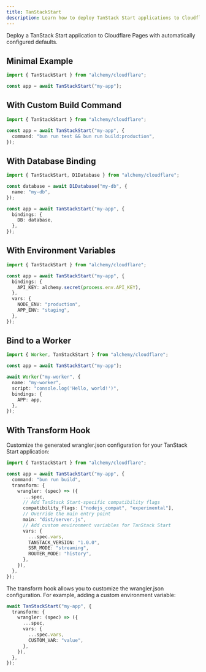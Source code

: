 ```yaml
---
title: TanStackStart
description: Learn how to deploy TanStack Start applications to Cloudflare Workers using Alchemy for modern web development.
---
```


Deploy a TanStack Start application to Cloudflare Pages with automatically configured defaults.

## Minimal Example

```ts
import { TanStackStart } from "alchemy/cloudflare";

const app = await TanStackStart("my-app");
```

## With Custom Build Command

```ts
import { TanStackStart } from "alchemy/cloudflare";

const app = await TanStackStart("my-app", {
  command: "bun run test && bun run build:production",
});
```

## With Database Binding

```ts
import { TanStackStart, D1Database } from "alchemy/cloudflare";

const database = await D1Database("my-db", {
  name: "my-db",
});

const app = await TanStackStart("my-app", {
  bindings: {
    DB: database,
  },
});
```

## With Environment Variables

```ts
import { TanStackStart } from "alchemy/cloudflare";

const app = await TanStackStart("my-app", {
  bindings: {
    API_KEY: alchemy.secret(process.env.API_KEY),
  },
  vars: {
    NODE_ENV: "production",
    APP_ENV: "staging",
  },
});
```

## Bind to a Worker

```ts
import { Worker, TanStackStart } from "alchemy/cloudflare";

const app = await TanStackStart("my-app");

await Worker("my-worker", {
  name: "my-worker",
  script: "console.log('Hello, world!')",
  bindings: {
    APP: app,
  },
});
```

## With Transform Hook

Customize the generated wrangler.json configuration for your TanStack Start application:

```ts
import { TanStackStart } from "alchemy/cloudflare";

const app = await TanStackStart("my-app", {
  command: "bun run build",
  transform: {
    wrangler: (spec) => ({
      ...spec,
      // Add TanStack Start-specific compatibility flags
      compatibility_flags: ["nodejs_compat", "experimental"],
      // Override the main entry point
      main: "dist/server.js",
      // Add custom environment variables for TanStack Start
      vars: {
        ...spec.vars,
        TANSTACK_VERSION: "1.0.0",
        SSR_MODE: "streaming",
        ROUTER_MODE: "history",
      },
    }),
  },
});
```

The transform hook allows you to customize the wrangler.json configuration. For example, adding a custom environment variable:

```ts
await TanStackStart("my-app", {
  transform: {
    wrangler: (spec) => ({
      ...spec,
      vars: {
        ...spec.vars,
        CUSTOM_VAR: "value",
      },
    }),
  },
});
```
